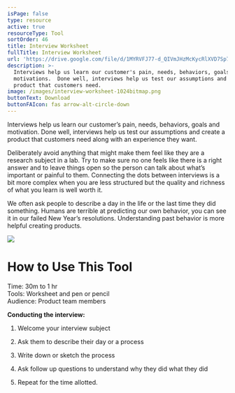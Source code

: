 ```yaml
---
isPage: false
type: resource
active: true
resourceType: Tool
sortOrder: 46
title: Interview Worksheet
fullTitle: Interview Worksheet
url: 'https://drive.google.com/file/d/1MYRVFJ77-d_QIVmJHzMcKycRlXVD7Sp7/view'
description: >-
  Interviews help us learn our customer's pain, needs, behaviors, goals and
  motivations.  Done well, interviews help us test our assumptions and create a
  product that customers need.
image: /images/interview-worksheet-1024bitmap.png
buttonText: Download
buttonFAIcon: fas arrow-alt-circle-down
---
```

Interviews help us learn our customer’s pain, needs, behaviors, goals and motivation. Done well, interviews help us test our assumptions and create a product that customers need along with an experience they want. 

Deliberately avoid anything that might make them feel like they are a research subject in a lab. Try to make sure no one feels like there is a right answer and to leave things open so the person can talk about what’s important or painful to them. Connecting the dots between interviews is a bit more complex when you are less structured but the quality and richness of what you learn is well worth it. 

We often ask people to describe a day in the life or the last time they did something. Humans are terrible at predicting our own behavior, you can see it in our failed New Year’s resolutions. Understanding past behavior is more helpful creating products.

![](/images/interview-worksheet-1024bitmap.png)

# How to Use This Tool

Time: 30m to 1 hr\
Tools: Worksheet and pen or pencil\
Audience: Product team members

**Conducting the interview:**

1. Welcome your interview subject

2. Ask them to describe their day or a process

3. Write down or sketch the process

4. Ask follow up questions to understand why they did what they did

5. Repeat for the time allotted.
